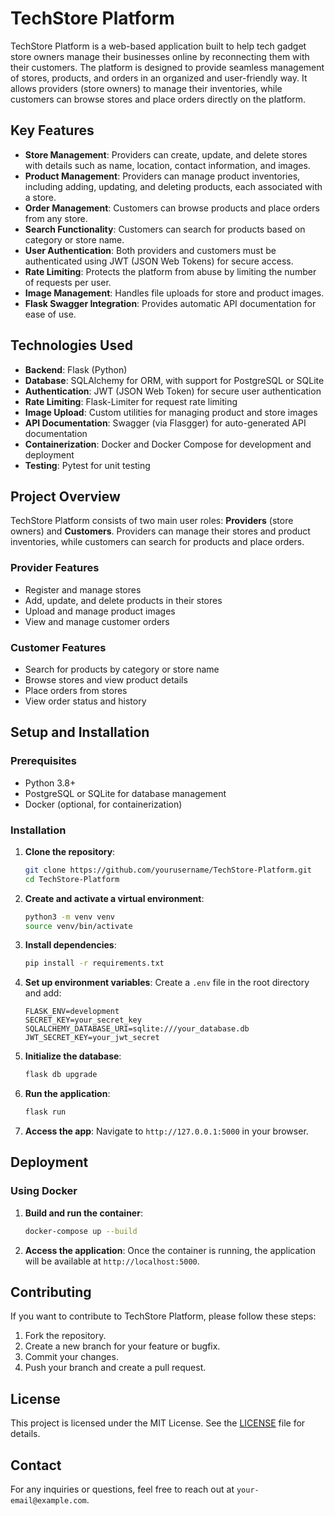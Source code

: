 # TechStore Platform

TechStore Platform is a web-based application built to help tech gadget store owners manage their businesses online by reconnecting them with their customers. The platform is designed to provide seamless management of stores, products, and orders in an organized and user-friendly way. It allows providers (store owners) to manage their inventories, while customers can browse stores and place orders directly on the platform.

## Key Features
- **Store Management**: Providers can create, update, and delete stores with details such as name, location, contact information, and images.
- **Product Management**: Providers can manage product inventories, including adding, updating, and deleting products, each associated with a store.
- **Order Management**: Customers can browse products and place orders from any store.
- **Search Functionality**: Customers can search for products based on category or store name.
- **User Authentication**: Both providers and customers must be authenticated using JWT (JSON Web Tokens) for secure access.
- **Rate Limiting**: Protects the platform from abuse by limiting the number of requests per user.
- **Image Management**: Handles file uploads for store and product images.
- **Flask Swagger Integration**: Provides automatic API documentation for ease of use.

## Technologies Used
- **Backend**: Flask (Python)
- **Database**: SQLAlchemy for ORM, with support for PostgreSQL or SQLite
- **Authentication**: JWT (JSON Web Token) for secure user authentication
- **Rate Limiting**: Flask-Limiter for request rate limiting
- **Image Upload**: Custom utilities for managing product and store images
- **API Documentation**: Swagger (via Flasgger) for auto-generated API documentation
- **Containerization**: Docker and Docker Compose for development and deployment
- **Testing**: Pytest for unit testing

## Project Overview
TechStore Platform consists of two main user roles: **Providers** (store owners) and **Customers**. Providers can manage their stores and product inventories, while customers can search for products and place orders.

### Provider Features
- Register and manage stores
- Add, update, and delete products in their stores
- Upload and manage product images
- View and manage customer orders

### Customer Features
- Search for products by category or store name
- Browse stores and view product details
- Place orders from stores
- View order status and history

## Setup and Installation

### Prerequisites
- Python 3.8+
- PostgreSQL or SQLite for database management
- Docker (optional, for containerization)

### Installation
1. **Clone the repository**:
    ```bash
    git clone https://github.com/yourusername/TechStore-Platform.git
    cd TechStore-Platform
    ```

2. **Create and activate a virtual environment**:
    ```bash
    python3 -m venv venv
    source venv/bin/activate
    ```

3. **Install dependencies**:
    ```bash
    pip install -r requirements.txt
    ```

4. **Set up environment variables**:
    Create a `.env` file in the root directory and add:
    ```env
    FLASK_ENV=development
    SECRET_KEY=your_secret_key
    SQLALCHEMY_DATABASE_URI=sqlite:///your_database.db
    JWT_SECRET_KEY=your_jwt_secret
    ```

5. **Initialize the database**:
    ```bash
    flask db upgrade
    ```

6. **Run the application**:
    ```bash
    flask run
    ```

7. **Access the app**:
    Navigate to `http://127.0.0.1:5000` in your browser.

## Deployment

### Using Docker
1. **Build and run the container**:
    ```bash
    docker-compose up --build
    ```

2. **Access the application**:
    Once the container is running, the application will be available at `http://localhost:5000`.

## Contributing
If you want to contribute to TechStore Platform, please follow these steps:
1. Fork the repository.
2. Create a new branch for your feature or bugfix.
3. Commit your changes.
4. Push your branch and create a pull request.

## License
This project is licensed under the MIT License. See the [LICENSE](LICENSE) file for details.

## Contact
For any inquiries or questions, feel free to reach out at `your-email@example.com`.

